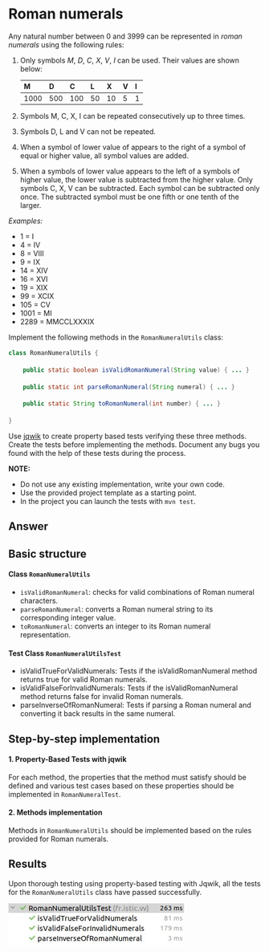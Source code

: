 # Roman numerals

Any natural number between 0 and 3999 can be represented in *roman numerals* using the following rules:

1. Only symbols *M*, *D*, *C*, *X*, *V*, *I* can be used. Their values are shown below:

    |   M  |  D  |  C  | L  |  X | V | I |
    |------|-----|-----|----|----|---|---|
    | 1000 | 500 | 100 | 50 | 10 | 5 | 1 |

2. Symbols M, C, X, I can be repeated consecutively up to three times.
3. Symbols D, L and V can not be repeated.
4. When a symbol of lower value of appears to the right of a symbol of equal or higher value, all symbol values are added.
5. When a symbols of lower value appears to the left of a symbols of higher value, the lower value is subtracted from the higher value. Only symbols C, X, V can be subtracted. Each symbol can be subtracted only once. The subtracted symbol must be one fifth or one tenth of the larger.

*Examples:*

-    1 = I
-    4 = IV
-    8 = VIII
-    9 = IX
-   14 = XIV
-   16 = XVI
-   19 = XIX
-   99 = XCIX
-  105 = CV
- 1001 = MI
- 2289 = MMCCLXXXIX

Implement the following methods in the `RomanNumeralUtils` class:

```java
class RomanNumeralUtils {

    public static boolean isValidRomanNumeral(String value) { ... }

    public static int parseRomanNumeral(String numeral) { ... }

    public static String toRomanNumeral(int number) { ... }

}
```

Use [jqwik](https://jqwik.net/) to create property based tests verifying these three methods. Create the tests before implementing the methods. Document any bugs you found with the help of these tests during the process.

**NOTE:** 
- Do not use any existing implementation, write your own code. 
- Use the provided project template as a starting point.
- In the project you can launch the tests with `mvn test`.

## Answer
## Basic structure 
#### Class `RomanNumeralUtils`

- `isValidRomanNumeral`: checks for valid combinations of Roman numeral characters.
- `parseRomanNumeral`: converts a Roman numeral string to its corresponding integer value.
- `toRomanNumeral`: converts an integer to its Roman numeral representation.

#### Test Class `RomanNumeralUtilsTest`

- isValidTrueForValidNumerals: Tests if the isValidRomanNumeral method returns true for valid Roman numerals.
- isValidFalseForInvalidNumerals: Tests if the isValidRomanNumeral method returns false for invalid Roman numerals.
- parseInverseOfRomanNumeral: Tests if parsing a Roman numeral and converting it back results in the same numeral.

## Step-by-step implementation

#### 1. Property-Based Tests with jqwik
For each method, the properties that the method must satisfy should be defined and various test cases based on these properties should be implemented in `RomanNumeralTest`.

#### 2. Methods implementation
Methods in `RomanNumeralUtils` should be implemented based on the rules provided for Roman numerals.

## Results 
Upon thorough testing using property-based testing with Jqwik, all the tests for the `RomanNumeralUtils` class have passed successfully.

![roman](images/roman.jpg)